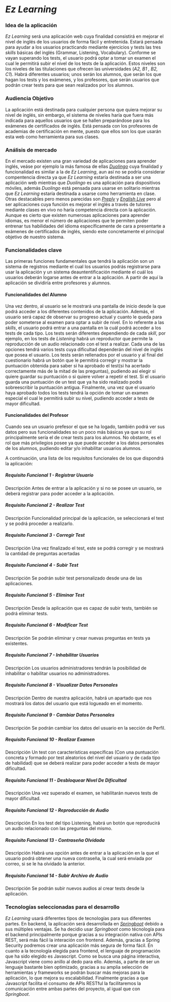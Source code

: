 # *Ez Learning*

### Idea de la aplicación

*Ez Learning* será una aplicación web cuya finalidad consistirá  en mejorar el nivel de inglés de los usuarios de forma fácil y entretenida.
Estará pensada para ayudar a los usuarios practicando mediante ejercicios y tests las tres _skills_ básicas del inglés (Grammar, Listening, Vocabulary).
Conforme se vayan superando los tests, el usuario podrá optar a tomar un examen el cual le permitirá subir el nivel de los tests de la aplicación. Estos niveles son los niveles de las titulaciones que ofrecen las universidades (*A2, B1 , B2, C1*). Habrá diferentes usuarios; unos serán los alumnos, que serán los que hagan los tests y los exámenes, y los profesores, que serán usuarios que podrán crear tests para que sean realizados por los alumnos.

### Audiencia Objetivo

La aplicación está destinada para cualquier persona que quiera mejorar su nivel de inglés, sin embargo, el sistema de niveles haría que fuera más indicada para aquellos usuarios que se hallen preparándose para los exámenes de certificados de inglés. Está pensada con los profesores de academias de certificación en mente, puesto que ellos son los que usarán esta web como herramienta para sus clases.

### Análisis de mercado

En el mercado existen una gran variedad de aplicaciones para aprender inglés, veáse por ejemplo la más famosa de ellas [_Duolingo_](https://es.duolingo.com/) cuya finalidad y funcionalidad es similar a la de *Ez Learning*, aun así no se podría considerar compentencia directa ya que *Ez Learning* estaría destinada a ser una aplicación web mientras que _Duolingo_ es una aplicación para dispositivos móviles, además _Duolingo_ está pensada para usarse en solitario mientras que _Ez Learning_ estaría destinada a usarse como herramienta en clase. Otras destacables pero menos parecidas son [_Preply_](https://preply.com/es/) y [_English Live_](https://englishlive.ef.com/es-es/) pero al ser aplicaciones cuya función es mejorar el inglés a través de tutores mediante clases en vivo no haría competencia directa con la aplicación.
Aunque es cierto que existen numerosas aplicaciones para aprender idiomas, es menor el número de aplicaciones que te permiten poder entrenar tus habilidades del idioma específicamente de cara a presentarte a exámenes de certificados de inglés, siendo este concretamente el principal objetivo de nuestro sistema.

### Funcionalidades clave

Las primeras funciones fundamentales que tendrá la aplicación son un sistema de registros mediante el cual los usuarios podrás registrarse para usar la aplicación y un sistema deauntentificación mediante el cuál los usuarios deberán logarse antes de entrar a la aplicación. A partir de aquí la aplicación se dividiría entre profesores y alumnos.

#### Funcionalidades del Alumno
Una vez dentro, al usuario se le mostrará una pantalla de inicio desde la que podrá acceder a los diferentes contenidos de la aplicación. Además, el usuario será capaz de observar su progreso actual y cuanto le queda para poder someterse al examen para optar a subir de nivel. 
En lo referente a las _skills_, el usuario podrá entrar a una pantalla en la cuál podrá acceder a los tests de cada tipo. Los tests serán diferentes dependiendo de cada _skill_, por ejemplo, en los tests de _Listening_ habrá un reproductor que permite la reproducción de un audio relacionado con el test a realizar. Cada una de las opciones tendrá varios tests cuya dificultad dependerán del nivel de inglés que posea el usuario. Los tests serán rellenados por el usuario y al final del cuestionario habrá un botón que le permitirá corregir y mostrar la puntuación obtenida para saber si ha aprobado el test(si ha acertado correctamente más de la mitad de las preguntas), pudiendo así elegir si 
quiere guardar su puntuación o si quiere volver a repetir el test. Si el usuario guarda una puntuación de un
test que ya ha sido realizado podrá sobreescribir la puntuación antigua.
Finalmente, una vez que el usuario haya aprobado todos los tests tendrá la opción de tomar un examen especial el cual le permitirá subir su nivel, pudiendo acceder a tests de mayor dificultad. 

#### Funcionalidades del Profesor
Cuando sea un usuario prefesor el que se ha logado, también podrá ver sus datos pero sus funcionalidades so un poco más básicas ya que su rol principalmente sería el de crear tests para los alumnos. No obstante, es el rol que más privilegios posee ya que puede acceder a los datos personales de los alumnos, pudiendo editar y/o inhabilitar usuarios alumnos.


A continuación, una lista de los requisitos funcionales de los que dispondrá la aplicación:

##### Requisito Funcional 1 - Registrar Usuario
Descripción
Antes de entrar a la aplicación y si no se posee un usuario, se deberá registrar para poder acceder a la aplicación.

##### Requisito Funcional 2 - Realizar Test
Descripción
Funcionalidad principal de la aplicación, se seleccionará el test y se podrá proceder a realizarlo.

##### Requisito Funcional 3 - Corregir Test
Descripción
Una vez finalizado el test, este se podrá corregir y se mostrará la cantidad de preguntas acertadas

##### Requisito Funcional 4 - Subir Test
Descripción
Se podrán subir test personalizado desde una de las aplicaciones.

##### Requisito Funcional 5 - Eliminar Test
Descripción
Desde la aplicación que es capaz de subir tests, también se podrá eliminar tests.

##### Requisito Funcional 6 - Modificar Test
Descripción
Se podrán eliminar y crear nuevas preguntas en tests ya existentes.

##### Requisito Funcional 7 - Inhabilitar Usuarios
Descripción
Los usuarios administradores tendrán la posibilidad de inhabilitar o habilitar usuarios no administradores.

##### Requisito Funcional 8 - Visualizar Datos Personales
Descripción
Dentro de nuestra aplicación, habrá un apartado que nos mostrará los datos del usuario que está logueado en el momento. 

##### Requisito Funcional 9 - Cambiar Datos Personales
Descripción
Se podrán cambiar los datos del usuario en la sección de Perfil. 

##### Requisito Funcional 10 - Realizar Examen
Descripción
Un test con características específicas (Con una puntuación concreta y formado por test aleatorios del nivel del usuario y de cada tipo de habilidad) que se deberá realizar para poder acceder a tests de mayor dificultad.

##### Requisito Funcional 11 - Desbloquear Nivel De Dificultad
Descripción
Una vez superado el examen, se habilitarán nuevos tests de mayor dificultad.

##### Requisito Funcional 12 - Reproducción de Audio
Descripción
En los test del tipo Listening, habrá un botón que reproducirá un audio relacionado con las preguntas del mismo.

##### Requisito Funcional 13 - Contraseña Olvidada
Descripción
Habrá una opción antes de entrar a la aplicación en la que el usuario podrá obtener una nueva contraseña, la cual será enviada por correo, si se le ha olvidado la anterior.

##### Requisito Funcional 14 - Subir Archivo de Audio
Descripción
Se podrán subir nuevos audios al crear tests desde la aplicación.




### Tecnologías seleccionadas para el desarrollo
*Ez Learning* usará diferentes tipos de tecnologías para sus diferentes partes. En backend, la aplicación será desarrollada en [_Springboot_](https://spring.io/projects/spring-boot) debido a sus múltiples ventajas. Se ha decidio usar _Springboot_ como técnología para el backend principalmente porque gracias a su integración nativa con APIs REST, será más fácil la interación con frontend. Además, gracias a Spring Security podremos crear una aplicación más segura de forma fácil.
En cuanto a la tecnología elegida para frontend, el lenguaje de programación que ha sido elegido es Javascript. Como se busca una página interactiva, Javascript viene como anillo al dedo para ello. Además, a parte de ser un lenguaje bastante bien optimizado, gracias a su amplia selección de herramientas y frameworks se podrán buscar más mejoras para la aplicación, lo que mejora su escalabilidad. Finalmente gracias a que Javascript facilita el consumo de APIs RESTful la facilitaremos la comunicación entre ambas partes del proyecto, al igual que con _Springboot_. 


